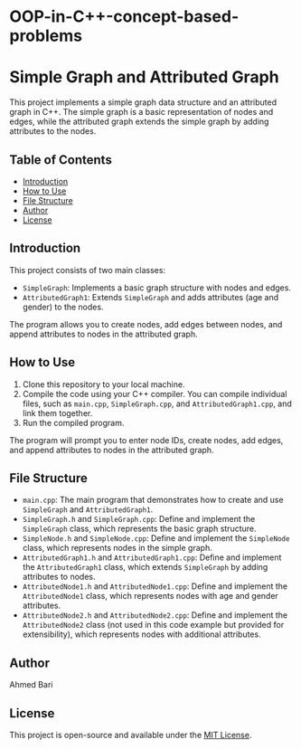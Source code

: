 # OOP-in-C++-concept-based-problems
# Simple Graph and Attributed Graph

This project implements a simple graph data structure and an attributed graph in C++. The simple graph is a basic representation of nodes and edges, while the attributed graph extends the simple graph by adding attributes to the nodes.

## Table of Contents

- [Introduction](#introduction)
- [How to Use](#how-to-use)
- [File Structure](#file-structure)
- [Author](#author)
- [License](#license)

## Introduction

This project consists of two main classes:
- `SimpleGraph`: Implements a basic graph structure with nodes and edges.
- `AttributedGraph1`: Extends `SimpleGraph` and adds attributes (age and gender) to the nodes.

The program allows you to create nodes, add edges between nodes, and append attributes to nodes in the attributed graph.

## How to Use

1. Clone this repository to your local machine.
2. Compile the code using your C++ compiler. You can compile individual files, such as `main.cpp`, `SimpleGraph.cpp`, and `AttributedGraph1.cpp`, and link them together.
3. Run the compiled program.

The program will prompt you to enter node IDs, create nodes, add edges, and append attributes to nodes in the attributed graph.

## File Structure

- `main.cpp`: The main program that demonstrates how to create and use `SimpleGraph` and `AttributedGraph1`.
- `SimpleGraph.h` and `SimpleGraph.cpp`: Define and implement the `SimpleGraph` class, which represents the basic graph structure.
- `SimpleNode.h` and `SimpleNode.cpp`: Define and implement the `SimpleNode` class, which represents nodes in the simple graph.
- `AttributedGraph1.h` and `AttributedGraph1.cpp`: Define and implement the `AttributedGraph1` class, which extends `SimpleGraph` by adding attributes to nodes.
- `AttributedNode1.h` and `AttributedNode1.cpp`: Define and implement the `AttributedNode1` class, which represents nodes with age and gender attributes.
- `AttributedNode2.h` and `AttributedNode2.cpp`: Define and implement the `AttributedNode2` class (not used in this code example but provided for extensibility), which represents nodes with additional attributes.

## Author

Ahmed Bari

## License

This project is open-source and available under the [MIT License](LICENSE).
